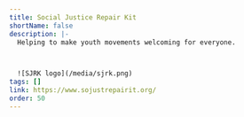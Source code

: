```yaml
---
title: Social Justice Repair Kit
shortName: false
description: |-
  Helping to make youth movements welcoming for everyone.



  ![SJRK logo](/media/sjrk.png)
tags: []
link: https://www.sojustrepairit.org/
order: 50
---
```

